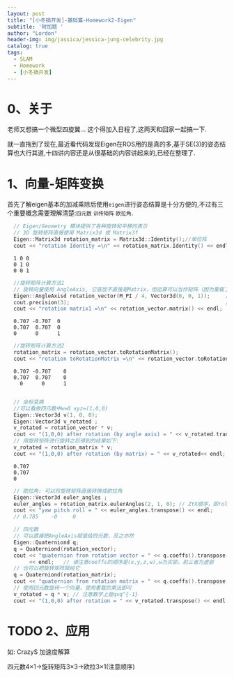 ```yaml
---
layout: post
title: "[小冬搞开发]-基础篇-Homework2-Eigen"
subtitle: '附加题 '
author: "Lordon"
header-img: img/jassica/jessica-jung-celebrity.jpg
catalog: true
tags:
  - SLAM
  - Homework
  - [小冬搞开发]
---
```

# 0、关于
老师又想搞一个微型四旋翼...
这个得加入日程了,这两天和回家一起搞一下.

就一直拖到了现在,最近看代码发现Eigen在ROS用的是真的多,基于SE(3)的姿态结算也大行其道,十四讲内容还是从很基础的内容讲起来的,已经在整理了.

# 1、向量-矩阵变换

首先了解eigen基本的加减乘除后使用`eigen`进行姿态结算是十分方便的,不过有三个重要概念需要理解清楚:`四元数` `训传矩阵` `欧拉角`.
<br>

```cpp
  // Eigen/Geometry 模块提供了各种旋转和平移的表示
  // 3D 旋转矩阵直接使用 Matrix3d 或 Matrix3f
  Eigen::Matrix3d rotation_matrix = Matrix3d::Identity();//单位阵
  cout << "rotation Identity =\n" << rotation_matrix.Identity() << endl;
```
```
  1 0 0
  0 1 0
  0 0 1
```

```cpp
  //旋转矩阵计算方法1
  // 旋转向量使用 AngleAxis, 它底层不直接是Matrix，但运算可以当作矩阵（因为重载了运算符）
  Eigen::AngleAxisd rotation_vector(M_PI / 4, Vector3d(0, 0, 1));     //沿 Z 轴旋转 45 度
  cout.precision(3);                                                  //输出结果取小数点后三位
  cout << "rotation matrix1 =\n" << rotation_vector.matrix() << endl;  //用matrix()转换成矩阵

```
```
  0.707 -0.707  0
  0.707  0.707  0
  0      0      1
```

```cpp
  //旋转矩阵计算方法2
  rotation_matrix = rotation_vector.toRotationMatrix();
  cout << "rotation toRotationMatrix =\n" << rotation_vector.toRotationMatrix() << endl;  //用matrix()转换成矩阵
```
```
  0.707 -0.707    0
  0.707  0.707    0
    0      0      1
```
```cpp

  // 坐标变换
  //可以看做四元数中w=0 xyz=(1,0,0)
  Eigen::Vector3d v(1, 0, 0); 
  Eigen::Vector3d v_rotated ;
  v_rotated = rotation_vector * v;
  cout << "(1,0,0) after rotation (by angle axis) = " << v_rotated.transpose() << endl;
  // 用旋转矩阵进行旋转之后得到的结果如下:
  v_rotated = rotation_matrix * v;
  cout << "(1,0,0) after rotation (by matrix) = " << v_rotated<< endl;
```
```
  0.707
  0.707
  0
```
```cpp
  // 欧拉角: 可以将旋转矩阵直接转换成欧拉角
  Eigen::Vector3d euler_angles ;
  euler_angles = rotation_matrix.eulerAngles(2, 1, 0); // ZYX顺序，即roll pitch yaw顺序
  cout << "yaw pitch roll = " << euler_angles.transpose() << endl;
  // 0.785    -0     0 
```

```cpp
  // 四元数
  // 可以直接把AngleAxis赋值给四元数，反之亦然
  Eigen::Quaterniond q;
  q = Quaterniond(rotation_vector);
  cout << "quaternion from rotation vector = " << q.coeffs().transpose()
       << endl;   // 请注意coeffs的顺序是(x,y,z,w),w为实部，前三者为虚部
  // 也可以把旋转矩阵赋给它
  q = Quaterniond(rotation_matrix);
  cout << "quaternion from rotation matrix = " << q.coeffs().transpose() << endl;
  // 使用四元数旋转一个向量，使用重载的乘法即可
  v_rotated = q * v; // 注意数学上是qvq^{-1}
  cout << "(1,0,0) after rotation = " << v_rotated.transpose() << endl;
```

# TODO 2、应用
如:
CrazyS 加速度解算<br>

四元数4×1->旋转矩阵3×3->欧拉3×1(注意顺序)